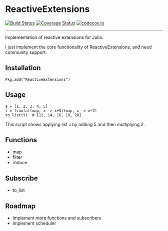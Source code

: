# ReactiveExtensions

[![Build Status](https://travis-ci.org/yuehhua/ReactiveExtensions.jl.svg?branch=master)](https://travis-ci.org/yuehhua/ReactiveExtensions.jl) [![Coverage Status](https://coveralls.io/repos/yuehhua/ReactiveExtensions.jl/badge.svg?branch=master&service=github)](https://coveralls.io/github/yuehhua/ReactiveExtensions.jl?branch=master) [![codecov.io](http://codecov.io/github/yuehhua/ReactiveExtensions.jl/coverage.svg?branch=master)](http://codecov.io/github/yuehhua/ReactiveExtensions.jl?branch=master)

-----

Implementation of reactive extensions for Julia.

I just implement the core functionality of ReactiveExtensions, and need community support.

## Installation

```
Pkg.add("ReactiveExtensions")
```

## Usage

```
a = [1, 2, 3, 4, 5]
t = from(a)(map, x -> x+5)(map, x -> x*2)
to_list(t)  # [12, 14, 16, 18, 20]
```

This script shows applying list `a` by adding 5 and then multiplying 2.

## Functions

* map
* filter
* reduce

## Subscribe

* to_list

## Roadmap

* Implement more functions and subscribers
* Implement scheduler
